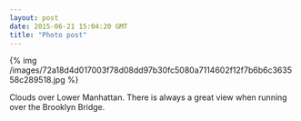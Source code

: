 ```yaml
---
layout: post
date: 2015-06-21 15:04:20 GMT
title: "Photo post"
---
```

{% img /images/72a18d4d017003f78d08dd97b30fc5080a7114602f12f7b6b6c363558c289518.jpg %}

<p>Clouds over Lower Manhattan. There is always a great view when running over the Brooklyn Bridge.<br></p>